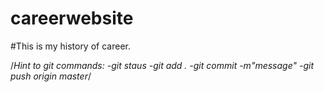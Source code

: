# careerwebsite
#This is my history of career.

/*Hint to git commands:
-git staus
-git add .
-git commit -m"message"
-git push origin master*/
